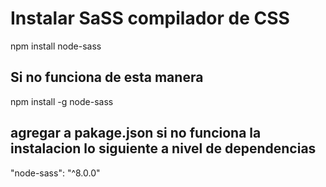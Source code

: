 # Instalar SaSS compilador de CSS

npm install node-sass

## Si no funciona de esta manera
npm install -g node-sass

## agregar a pakage.json si no funciona la instalacion lo siguiente a nivel de dependencias
"node-sass": "^8.0.0"